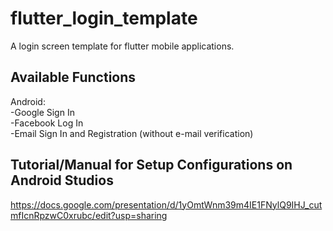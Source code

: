 # flutter_login_template

A login screen template for flutter mobile applications.</br>

## Available Functions

Android:</br>
-Google Sign In</br>
-Facebook Log In</br>
-Email Sign In and Registration (without e-mail verification)</br>

## Tutorial/Manual for Setup Configurations on Android Studios

https://docs.google.com/presentation/d/1yOmtWnm39m4IE1FNylQ9IHJ_cutmfIcnRpzwC0xrubc/edit?usp=sharing</br>

